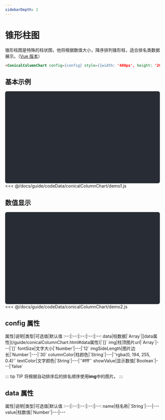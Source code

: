 ```yaml
---
sidebarDepth: 2
---
```


# 锥形柱图

锥形柱图是特殊的柱状图，他将根据数值大小，降序排列锥形柱，适合排名类数据展示。（[Vue 版本](http://datav.jiaminghi.com/guide/conicalColumnChart.html)）

```html
<ConicalColumnChart config={config} style={{width: '400px', height: '200px'}} />
```

<click-to-copy :info="conicalColumnChartTag" />

## 基本示例

<div class="chart-container" id="conical-column-chart1"></div>

<fold-box title="点击以展示/隐藏config数据">
<<< @/docs/guide/codeData/conicalColumnChart/demo1.js
</fold-box>

## 数值显示

<div class="chart-container" id="conical-column-chart2"></div>

<fold-box title="点击以展示/隐藏config数据">
<<< @/docs/guide/codeData/conicalColumnChart/demo2.js
</fold-box>

## config 属性

<full-width-table>
属性|说明|类型|可选值|默认值
:--:|:--:|:--:|:--:|:--:
data|柱数据|`Array<Object>`|[data属性](/guide/conicalColumnChart.html#data属性)|`[]`
img|柱顶图片url|`Array<String>`|---|`[]`
fontSize|文字大小|`Number`|---|`12`
imgSideLength|图片边长|`Number`|---|`30`
columnColor|柱颜色|`String`|---|`'rgba(0, 194, 255, 0.4)'`
textColor|文字颜色|`String`|---|`'#fff'`
showValue|显示数值|`Boolean`|---|`false`
</full-width-table>

::: tip TIP
将根据自动排序后的排名顺序使用**img**中的图片。
:::

## data 属性

<full-width-table>
属性|说明|类型|可选值|默认值
:--:|:--:|:--:|:--:|:--:
name|柱名称|`String`|---|---
value|柱数值|`Number`|---|---
</full-width-table>

<script>
import { render } from './utils'

import conicalColumnChart from './codeData/conicalColumnChart/index.js'

export default {
  data () {
    return {
      conicalColumnChartTag: `<ConicalColumnChart config={config} style={{width: '400px', height: '200px'}} />`,

      ...conicalColumnChart
    }
  },
  mounted () {
    this.renderNode()
  },
  methods: {
    renderNode () {
      Array(2).fill({width: '400px', height: '200px'}).forEach((style, i) => render({
        r: [datav.ConicalColumnChart, { config: this[`conicalColumnChart${i + 1}`], style }],
        $: `#conical-column-chart${i + 1}`
      }))
    }
  }
}
</script>

<style lang="less" scoped>
.chart-container {
  position: relative;
  height: 300px;
  background-color: #282c34;
  overflow: hidden;
  border-radius: 6px;
  display: flex;
  justify-content: center;
  align-items: center;
  color: #7ec699;
  font-weight: bold;
}
</style>
